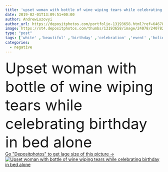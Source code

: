 ```yaml
---
title: 'upset woman with bottle of wine wiping tears while celebrating birthday in bed alone'
date: 2019-02-01T13:09:51+00:00
author: AndrewLozovyi
author_url: https://depositphotos.com/portfolio-13193658.html?ref=64678756
image: https://st4.depositphotos.com/thumbs/13193658/image/24078/240782112/api_thumb_450.jpg?forcejpeg=true
type: "post"
tags: ['white' ,'beautiful' ,'birthday' ,'celebration' ,'event' ,'holiday' ,'holding' ,'person' ,'female' ,'people' ,'caucasian' ,'drink' ,'bed' ,'pajamas' ,'crying' ,'wine' ,'home' ,'emotions' ,'woman' ,'stress' ,'bottle' ,'unhealthy' ,'indoors' ,'celebrating' ,'loneliness' ,'negative' ,'alcohol' ,'alone' ,'attractive' ,'bedroom' ,'sadness' ,'sad' ,'upset' ,'lonely' ,'Worried' ,'Anxiety' ,'depressed' ,'cry' ,'copy space' ,'birthday cake' ,'wiping tears' ,'tissue box' ]
categories: 
  - negative
---
```

<div aling="center">
            <font size="60"> Upset woman with bottle of wine wiping tears while celebrating birthday in bed alone</font>   
</div>
<div>
    <a href='https://depositphotos.com/240782112/stock-photo-upset-woman-bottle-wine-wiping.html?ref=64678756' target=_blank > Go "Depositphotos" to get lage size of this picture ->
        <img href='https://depositphotos.com/240782112/stock-photo-upset-woman-bottle-wine-wiping.html?ref=64678756' src='https://st4.depositphotos.com/13193658/24078/i/950/depositphotos_240782112-stock-photo-upset-woman-bottle-wine-wiping.jpg?forcejpeg=true' alt='Upset woman with bottle of wine wiping tears while celebrating birthday in bed alone' >
    </a>
</div>

